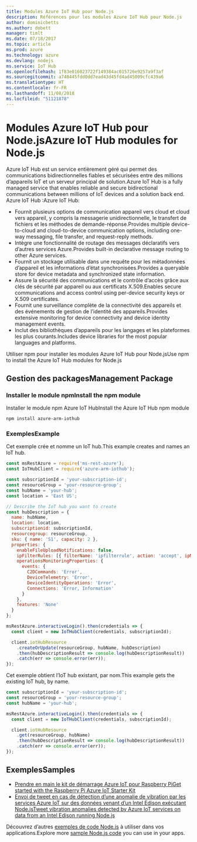 ```yaml
---
title: Modules Azure IoT Hub pour Node.js
description: Références pour les modules Azure IoT Hub pour Node.js
author: dominicbetts
ms.author: dobett
manager: timlt
ms.date: 07/18/2017
ms.topic: article
ms.prod: azure
ms.technology: azure
ms.devlang: nodejs
ms.service: IoT Hub
ms.openlocfilehash: 1f83e016023722f149384ac015726e9257a9f3af
ms.sourcegitcommit: a748445fdd0dd7ead43d45fd4ad45009cfc439a6
ms.translationtype: HT
ms.contentlocale: fr-FR
ms.lasthandoff: 11/08/2018
ms.locfileid: "51121878"
---
```

# <a name="azure-iot-hub-modules-for-nodejs"></a><span data-ttu-id="f117f-103">Modules Azure IoT Hub pour Node.js</span><span class="sxs-lookup"><span data-stu-id="f117f-103">Azure IoT Hub modules for Node.js</span></span>

<span data-ttu-id="f117f-104">Azure IoT Hub est un service entièrement géré qui permet des communications bidirectionnelles fiables et sécurisées entre des millions d’appareils IoT et un serveur principal de solution.</span><span class="sxs-lookup"><span data-stu-id="f117f-104">Azure IoT Hub is a fully managed service that enables reliable and secure bidirectional communications between millions of IoT devices and a solution back end.</span></span> <span data-ttu-id="f117f-105">Azure IoT Hub :</span><span class="sxs-lookup"><span data-stu-id="f117f-105">Azure IoT Hub:</span></span>
- <span data-ttu-id="f117f-106">Fournit plusieurs options de communication appareil vers cloud et cloud vers appareil, y compris la messagerie unidirectionnelle, le transfert de fichiers et les méthodes de demande-réponse.</span><span class="sxs-lookup"><span data-stu-id="f117f-106">Provides multiple device-to-cloud and cloud-to-device communication options, including one-way messaging, file transfer, and request-reply methods.</span></span>
- <span data-ttu-id="f117f-107">Intègre une fonctionnalité de routage des messages déclaratifs vers d’autres services Azure.</span><span class="sxs-lookup"><span data-stu-id="f117f-107">Provides built-in declarative message routing to other Azure services.</span></span>
- <span data-ttu-id="f117f-108">Fournit un stockage utilisable dans une requête pour les métadonnées d’appareil et les informations d’état synchronisées.</span><span class="sxs-lookup"><span data-stu-id="f117f-108">Provides a queryable store for device metadata and synchronized state information.</span></span>
- <span data-ttu-id="f117f-109">Assure la sécurité des communications et le contrôle d’accès grâce aux clés de sécurité par appareil ou aux certificats X.509.</span><span class="sxs-lookup"><span data-stu-id="f117f-109">Enables secure communications and access control using per-device security keys or X.509 certificates.</span></span>
- <span data-ttu-id="f117f-110">Fournit une surveillance complète de la connectivité des appareils et des événements de gestion de l’identité des appareils.</span><span class="sxs-lookup"><span data-stu-id="f117f-110">Provides extensive monitoring for device connectivity and device identity management events.</span></span>
- <span data-ttu-id="f117f-111">Inclut des bibliothèques d’appareils pour les langages et les plateformes les plus courants.</span><span class="sxs-lookup"><span data-stu-id="f117f-111">Includes device libraries for the most popular languages and platforms.</span></span>

<span data-ttu-id="f117f-112">Utiliser npm pour installer les modules Azure IoT Hub pour Node.js</span><span class="sxs-lookup"><span data-stu-id="f117f-112">Use npm to install the Azure IoT Hub modules for Node.js</span></span>

## <a name="management-package"></a><span data-ttu-id="f117f-113">Gestion des packages</span><span class="sxs-lookup"><span data-stu-id="f117f-113">Management Package</span></span>

### <a name="install-the-npm-module"></a><span data-ttu-id="f117f-114">Installer le module npm</span><span class="sxs-lookup"><span data-stu-id="f117f-114">Install the npm module</span></span>

<span data-ttu-id="f117f-115">Installer le module npm Azure IoT Hub</span><span class="sxs-lookup"><span data-stu-id="f117f-115">Install the Azure IoT Hub npm module</span></span>

```bash
npm install azure-arm-iothub
```

### <a name="example"></a><span data-ttu-id="f117f-116">Exemples</span><span class="sxs-lookup"><span data-stu-id="f117f-116">Example</span></span>

<span data-ttu-id="f117f-117">Cet exemple crée et nomme un IoT hub.</span><span class="sxs-lookup"><span data-stu-id="f117f-117">This example creates and names an IoT hub.</span></span>

```javascript
const msRestAzure = require('ms-rest-azure');
const IoTHubClient = require('azure-arm-iothub');

const subscriptionId = 'your-subscription-id';
const resourceGroup = 'your-resource-group';
const hubName = 'your-hub';
const location = 'East US';

// Describe the IoT hub you want to create
const hubDescription = {
  name: hubName,
  location: location,
  subscriptionid: subscriptionId,
  resourcegroup: resourceGroup,
  sku: { name: 'S1', capacity: 2 },
  properties: {
    enableFileUploadNotifications: false,
    ipFilterRules: [{ filterName: 'ipfilterrule', action: 'accept', ipMask: '0.0.0.0/0' }],
    operationsMonitoringProperties: {
      events: {
        C2DCommands: 'Error',
        DeviceTelemetry: 'Error',
        DeviceIdentityOperations: 'Error',
        Connections: 'Error, Information'
      }
    },
    features: 'None'
  }
};

msRestAzure.interactiveLogin().then(credentials => {
  const client = new IoTHubClient(credentials, subscriptionId);

  client.iotHubResource
    .createOrUpdate(resourceGroup, hubName, hubDescription)
    .then(hubDescriptionResult => console.log(hubDescriptionResult))
    .catch(err => console.error(err));
});
```

<span data-ttu-id="f117f-118">Cet exemple obtient l’IoT hub existant, par nom.</span><span class="sxs-lookup"><span data-stu-id="f117f-118">This example gets the existing IoT hub, by name.</span></span>

```javascript
const subscriptionId = 'your-subscription-id';
const resourceGroup = 'your-resource-group';
const hubName = 'your-hub';

msRestAzure.interactiveLogin().then(credentials => {
  const client = new IoTHubClient(credentials, subscriptionId);

  client.iotHubResource
    .get(resourceGroup, hubName)
    .then(hubDescriptionResult => console.log(hubDescriptionResult))
    .catch(err => console.error(err));
});
```

## <a name="samples"></a><span data-ttu-id="f117f-119">Exemples</span><span class="sxs-lookup"><span data-stu-id="f117f-119">Samples</span></span>

- [<span data-ttu-id="f117f-120">Prendre en main le kit de démarrage Azure IoT pour Raspberry Pi</span><span class="sxs-lookup"><span data-stu-id="f117f-120">Get started with the Raspberry Pi Azure IoT Starter Kit</span></span>](https://azure.microsoft.com/resources/samples/iot-remote-monitoring-node-raspberrypi-getstartedkit/)
- [<span data-ttu-id="f117f-121">Envoi de tweet en cas de détection d’une anomalie de vibration par les services Azure IoT sur des données venant d’un Intel Edison exécutant Node.js</span><span class="sxs-lookup"><span data-stu-id="f117f-121">Tweet vibration anomalies detected by Azure IoT services on data from an Intel Edison running Node.js</span></span>](https://azure.microsoft.com/resources/samples/iot-hub-nodejs-intel-edison-vibration-anomaly-detection/)

<span data-ttu-id="f117f-122">Découvrez d’autres [exemples de code Node.js](https://azure.microsoft.com/resources/samples/?platform=nodejs) à utiliser dans vos applications.</span><span class="sxs-lookup"><span data-stu-id="f117f-122">Explore more [sample Node.js code](https://azure.microsoft.com/resources/samples/?platform=nodejs) you can use in your apps.</span></span>
